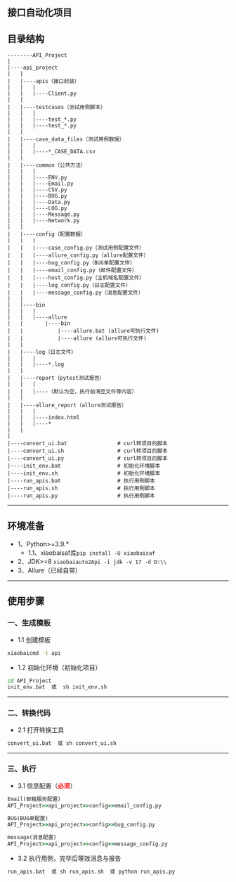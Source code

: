 ## 接口自动化项目


## 目录结构
```text
--------API_Project
| 
|----api_project
|   |
|   |----apis（接口封装）
|   |   |
|   |   |----Client.py
|   |
|   |----testcases（测试用例脚本）
|   |   |
|   |   |----test_*.py
|   |   |----test_*.py
|   |
|   |----case_data_files（测试用例数据）
|   |   |
|   |   |----*_CASE_DATA.csv
|   |
|   |----common（公共方法）
|   |   |
|   |   |----ENV.py
|   |   |----Email.py
|   |   |----CSV.py
|   |   |----BUG.py
|   |   |----Data.py
|   |   |----LOG.py
|   |   |----Message.py
|   |   |----Network.py
|   |
|   |----config（配置数据）
|   |   |
|   |   |----case_config.py（测试用例配置文件）
|   |   |----allure_config.py（allure配置文件）
|   |   |----bug_config.py（BUG单配置文件）
|   |   |----email_config.py（邮件配置文件）
|   |   |----host_config.py（主机域名配置文件）
|   |   |----log_config.py（日志配置文件）
|   |   |----message_config.py（消息配置文件）
|   |
|   |----bin 
|   |   |
|   |   |----allure
|   |       |----bin
|   |           |----allure.bat (allure可执行文件)
|   |           |----allure (allure可执行文件)
|   |
|   |----log（日志文件）
|   |   |
|   |   |----*.log
|   |
|   |----report（pytest测试报告）
|   |   |
|   |   |----（默认为空，执行前清空文件等内容）
|   |
|   |----allure_report（allure测试报告）
|   |   |
|   |   |----index.html
|   |   |----*
|   |
|
|----convert_ui.bat                # curl转项目的脚本
|----convert_ui.sh                 # curl转项目的脚本
|----convert_ui.py                 # curl转项目的脚本
|----init_env.bat                  # 初始化环境脚本
|----init_env.sh                   # 初始化环境脚本
|----run_apis.bat                  # 执行用例脚本
|----run_apis.sh                   # 执行用例脚本
|----run_apis.py                   # 执行用例脚本
```
----
## 环境准备
- 1、Python>=3.9.*
  - 1.1、xiaobaisaf库`pip install -U xiaobaisaf`
- 2、JDK>=8 `xiaobaiauto2Api -i jdk -v 17 -d D:\\`
- 3、Allure（已经自带）
-----

## 使用步骤

### 一、生成模板
  - 1.1 创建模板
  ```cmd
  xiaobaicmd -t api 
  ```
  
  - 1.2 初始化环境（初始化项目）
  ```cmd
  cd API_Project
  init_env.bat  或  sh init_env.sh
  ```
----
### 二、转换代码
  - 2.1 打开转换工具
  ```cmd
  convert_ui.bat  或 sh convert_ui.sh
  ```
---

### 三、执行
  - 3.1 信息配置（<b style="color:red">必须</b>）
  ```cmd
  Email(邮箱服务配置)
  API_Project>>api_project>>config>>email_config.py
  
  BUG(BUG单配置)
  API_Project>>api_project>>config>>bug_config.py
  
  message(消息配置)
  API_Project>>api_project>>config>>message_config.py
  ```
  - 3.2 执行用例，完毕后等效消息与报告
  ```cmd
  run_apis.bat  或 sh run_apis.sh  或 python run_apis.py
  ```